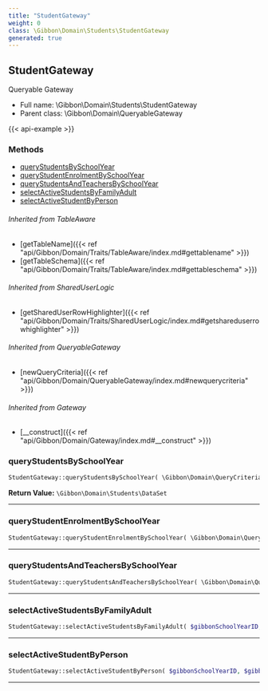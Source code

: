 ```yaml
---
title: "StudentGateway"
weight: 0
class: \Gibbon\Domain\Students\StudentGateway
generated: true
---
```


## StudentGateway 

Queryable Gateway



* Full name: \Gibbon\Domain\Students\StudentGateway
* Parent class: \Gibbon\Domain\QueryableGateway

{{< api-example >}} 



### Methods

- [queryStudentsBySchoolYear](#querystudentsbyschoolyear)
- [queryStudentEnrolmentBySchoolYear](#querystudentenrolmentbyschoolyear)
- [queryStudentsAndTeachersBySchoolYear](#querystudentsandteachersbyschoolyear)
- [selectActiveStudentsByFamilyAdult](#selectactivestudentsbyfamilyadult)
- [selectActiveStudentByPerson](#selectactivestudentbyperson)




###### Inherited from TableAware
- [getTableName]({{< ref "api/Gibbon/Domain/Traits/TableAware/index.md#gettablename" >}})
- [getTableSchema]({{< ref "api/Gibbon/Domain/Traits/TableAware/index.md#gettableschema" >}})

###### Inherited from SharedUserLogic
- [getSharedUserRowHighlighter]({{< ref "api/Gibbon/Domain/Traits/SharedUserLogic/index.md#getshareduserrowhighlighter" >}})

###### Inherited from QueryableGateway
- [newQueryCriteria]({{< ref "api/Gibbon/Domain/QueryableGateway/index.md#newquerycriteria" >}})

###### Inherited from Gateway
- [__construct]({{< ref "api/Gibbon/Domain/Gateway/index.md#__construct" >}})



### queryStudentsBySchoolYear



```php
StudentGateway::queryStudentsBySchoolYear( \Gibbon\Domain\QueryCriteria $criteria, $gibbonSchoolYearID, $searchFamilyDetails = false ): \Gibbon\Domain\Students\DataSet
```






**Return Value:**
`\Gibbon\Domain\Students\DataSet`  



---

### queryStudentEnrolmentBySchoolYear



```php
StudentGateway::queryStudentEnrolmentBySchoolYear( \Gibbon\Domain\QueryCriteria $criteria, $gibbonSchoolYearID )
```









---

### queryStudentsAndTeachersBySchoolYear



```php
StudentGateway::queryStudentsAndTeachersBySchoolYear( \Gibbon\Domain\QueryCriteria $criteria, $gibbonSchoolYearID )
```









---

### selectActiveStudentsByFamilyAdult



```php
StudentGateway::selectActiveStudentsByFamilyAdult( $gibbonSchoolYearID, $gibbonPersonID )
```









---

### selectActiveStudentByPerson



```php
StudentGateway::selectActiveStudentByPerson( $gibbonSchoolYearID, $gibbonPersonID )
```









---

